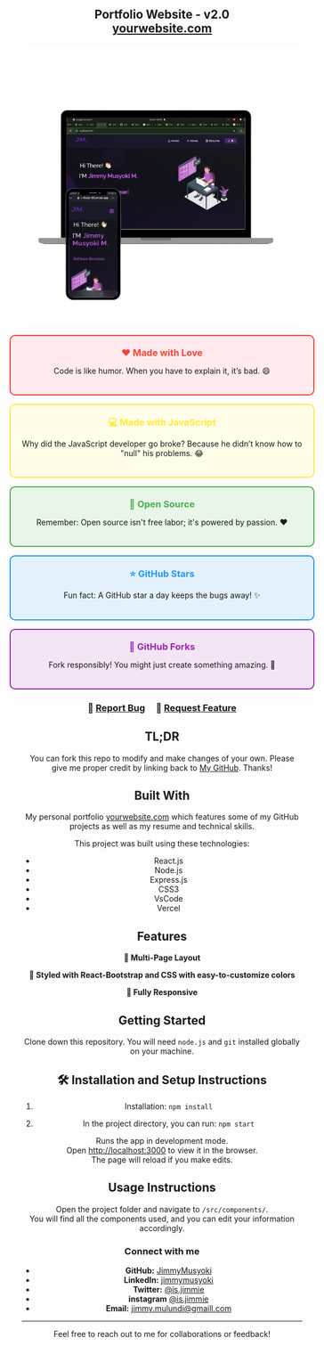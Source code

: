 <h2 align="center">
  Portfolio Website - v2.0<br/>
  <a href="https://https://my-portfolio-ten-theta-55.vercel.app/" target="_blank">yourwebsite.com</a>
</h2>
<div align="center">
  <img alt="Demo" src="./Images/readme-img1.png" />
</div>

<br/>

<div align="center">

<div align="center">

<div style="display: flex; flex-direction: column; align-items: center; gap: 15px; max-width: 600px;">

  <!-- Card 1 -->
  <div style="border: 2px solid #f44336; border-radius: 10px; padding: 20px; background-color: #ffebee; width: 100%;">
    <h3 style="color: #f44336; margin: 0;">❤️ Made with Love</h3>
    <p>Code is like humor. When you have to explain it, it’s bad. 😄</p>
  </div>

  <!-- Card 2 -->
  <div style="border: 2px solid #ffeb3b; border-radius: 10px; padding: 20px; background-color: #fffde7; width: 100%;">
    <h3 style="color: #ffeb3b; margin: 0;">💻 Made with JavaScript</h3>
    <p>Why did the JavaScript developer go broke? Because he didn’t know how to "null" his problems. 😂</p>
  </div>

  <!-- Card 3 -->
  <div style="border: 2px solid #4caf50; border-radius: 10px; padding: 20px; background-color: #e8f5e9; width: 100%;">
    <h3 style="color: #4caf50; margin: 0;">🌟 Open Source</h3>
    <p>Remember: Open source isn't free labor; it's powered by passion. ❤️</p>
  </div>

  <!-- Card 4 -->
  <div style="border: 2px solid #2196f3; border-radius: 10px; padding: 20px; background-color: #e3f2fd; width: 100%;">
    <h3 style="color: #2196f3; margin: 0;">⭐ GitHub Stars</h3>
    <p>Fun fact: A GitHub star a day keeps the bugs away! ✨</p>
  </div>

  <!-- Card 5 -->
  <div style="border: 2px solid #9c27b0; border-radius: 10px; padding: 20px; background-color: #f3e5f5; width: 100%;">
    <h3 style="color: #9c27b0; margin: 0;">🍴 GitHub Forks</h3>
    <p>Fork responsibly! You might just create something amazing. 🍴</p>
  </div>

</div>

</div>


<h3 align="center">
    🔹
    <a href="mailto:jimmy.mulundi@gmail.com?subject=Report%20Bug">Report Bug</a> &nbsp; &nbsp;
    🔹
    <a href="mailto:jimmy.mulundi@gmail.com?subject=Request%20Feature">Request Feature</a>
</h3>


## TL;DR

You can fork this repo to modify and make changes of your own. Please give me proper credit by linking back to [My GitHub](https://https://github.com/JimmyMusyoki/My-portfolio). Thanks!

## Built With

My personal portfolio <a href="https://https://my-portfolio-ten-theta-55.vercel.app" target="_blank">yourwebsite.com</a> which features some of my GitHub projects as well as my resume and technical skills.<br/>

This project was built using these technologies:

- React.js
- Node.js
- Express.js
- CSS3
- VsCode
- Vercel

## Features

**📖 Multi-Page Layout**

**🎨 Styled with React-Bootstrap and CSS with easy-to-customize colors**

**📱 Fully Responsive**

## Getting Started

Clone down this repository. You will need `node.js` and `git` installed globally on your machine.

## 🛠 Installation and Setup Instructions

1. Installation: `npm install`

2. In the project directory, you can run: `npm start`

Runs the app in development mode.  
Open [http://localhost:3000](http://localhost:3000) to view it in the browser.  
The page will reload if you make edits.

## Usage Instructions

Open the project folder and navigate to `/src/components/`.  
You will find all the components used, and you can edit your information accordingly.

### Connect with me  

- **GitHub:** [JimmyMusyoki](https://github.com/JimmyMusyoki)  
- **LinkedIn:** [jimmymusyoki](https://www.linkedin.com/in/jummymusyoki)  
- **Twitter:** [@is.jimmie](https://twitter.com/is.jimmie)  
- **instagram** [@is.jimmie](https://instagram.com/is.jimmie)  
- **Email:** [jimmy.mulundi@gmaill.com](mailto:your-jimmy.mulundi@gmail.com)  

---

Feel free to reach out to me for collaborations or feedback!
